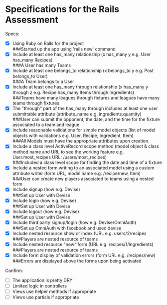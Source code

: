 # Specifications for the Rails Assessment

Specs:
- [x] Using Ruby on Rails for the project
  <br>###Started up the app using 'rails new' command
- [X] Include at least one has_many relationship (x has_many y e.g. User has_many Recipes)
  <br>###A User has many Teams
- [X] Include at least one belongs_to relationship (x belongs_to y e.g. Post belongs_to User)
  <br>###A Team belongs to a User
- [X] Include at least one has_many through relationship (x has_many y through z e.g. Recipe has_many Items through Ingredients)
  <br>###Teams have many leagues through fixtures and leagues have many teams through fixtures
- [X] The "through" part of the has_many through includes at least one user submittable attribute (attribute_name e.g. ingredients.quantity)
  <br>###User can submit the opponent, the date, and the time for the fixture associated to a team and league
- [X] Include reasonable validations for simple model objects (list of model objects with validations e.g. User, Recipe, Ingredient, Item)
  <br>###All Models must have the appropriate attributes upon creation.
- [X] Include a class level ActiveRecord scope method (model object & class method name and URL to see the working feature e.g. User.most_recipes URL: /users/most_recipes)
  <br>###Included a class level scope for finding the date and time of a fixture
- [X] Include a nested form writing to an associated model using a custom attribute writer (form URL, model name e.g. /recipe/new, Item)
  <br>###User can create new players associated to teams using a nested form
- [X] Include signup (how e.g. Devise)
  <br>###Set up User with Devise
- [X] Include login (how e.g. Devise)
  <br>###Set up User with Devise
- [X] Include logout (how e.g. Devise)
  <br>###Set up User with Devise
- [X] Include third party signup/login (how e.g. Devise/OmniAuth)
  <br>###Set up OmniAuth with facebook and used devise
- [X] Include nested resource show or index (URL e.g. users/2/recipes
    <br>###Players are nested resource of teams
- [X] Include nested resource "new" form (URL e.g. recipes/1/ingredients)
  <br>###Players are nested resource of teams
- [X] Include form display of validation errors (form URL e.g. /recipes/new)
  <br>###Errors are displayed above the forms upon being activated

Confirm:
- [ ] The application is pretty DRY
- [ ] Limited logic in controllers
- [ ] Views use helper methods if appropriate
- [ ] Views use partials if appropriate

